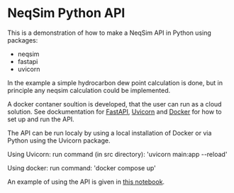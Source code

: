 # NeqSim Python API

This is a demonstration of how to make a NeqSim API in Python using packages:
* neqsim
* fastapi
* uvicorn

In the example a simple hydrocarbon dew point calculation is done, but in principle any neqsim calculation could be implemented.

A docker contaner soultion is developed, that the user can run as a cloud solution. See dockumentation for [FastAPI](https://fastapi.tiangolo.com/), [Uvicorn](https://www.uvicorn.org/) and [Docker](https://www.docker.com/) for how to set up and run the API.

The API can be run localy by using a local installation of Docker or via Python using the Uvicorn package.

Using Uvicorn:
run command (in src directory): 'uvicorn main:app --reload'

Using docker:
run command: 'docker compose up'

An example of using the API is given in [this notebook](https://github.com/EvenSol/NeqSim-Colab/blob/master/API/python/example/example.ipynb).

